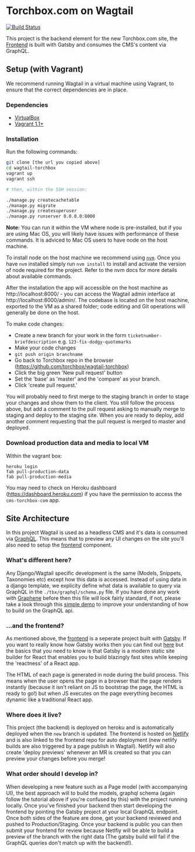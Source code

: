 Torchbox.com on Wagtail
=======================

[![Build Status](https://travis-ci.org/torchbox/wagtail-torchbox.svg?branch=master)](https://travis-ci.org/torchbox/wagtail-torchbox)

This project is the backend element for the new Torchbox.com site, the [Frontend](https://github.com/torchbox/torchbox-frontend/) is built with Gatsby and consumes the CMS's content via GraphQL. 

Setup (with Vagrant)
--------------------

We recommend running Wagtail in a virtual machine using Vagrant, to ensure that the correct dependencies are in place.

### Dependencies
 - [VirtualBox](https://www.virtualbox.org/)
 - [Vagrant 1.1+](http://www.vagrantup.com)

### Installation

Run the following commands:

```bash
git clone [the url you copied above]
cd wagtail-torchbox
vagrant up
vagrant ssh

# then, within the SSH session:

./manage.py createcachetable
./manage.py migrate
./manage.py createsuperuser
./manage.py runserver 0.0.0.0:8000
```

**Note:** You can run it within the VM where node is pre-installed, but if you are using Mac OS, you will likely have issues with performance of these commands. It is adviced to Mac OS users to have node on the host machine.

To install node on the host machine we recommend using [`nvm`](https://github.com/creationix/nvm). Once you have `nvm` installed simply run `nvm install` to install and activate the version of node required for the project. Refer to the nvm docs for more details about available commands.

After the installation the app will accessible on the host machine as http://localhost:8000/ - you can access the Wagtail admin interface at http://localhost:8000/admin/. The codebase is located on the host
machine, exported to the VM as a shared folder; code editing and Git operations will generally be done on the host.

To make code changes:
 - Create a new branch for your work in the form `ticketnumber-briefdescription` e.g. `123-fix-dodgy-quotemarks`
 - Make your code changes
 - `git push origin branchname`
 - Go back to Torchbox repo in the browser (https://github.com/torchbox/wagtail-torchbox)
 - Click the big green 'New pull request' button
 - Set the 'base' as 'master' and the 'compare' as your branch.
 - Click 'create pull request.'

You will probably need to first merge to the staging branch in order to stage your changes and show them to the client. You still follow the process above, but add a comment to the pull request asking to manually merge to staging and deploy to the staging site. When you are ready to deploy, add another comment requesting that the pull request is merged to master and deployed.

### Download production data and media to local VM

Within the vagrant box:

```
heroku login
fab pull-production-data
fab pull-production-media
```

You may need to check on Heroku dashboard (https://dashboard.heroku.com) if you have the permission to access the `cms-torchbox-com` app.


Site Architecture
-----------------

In this project Wagtail is used as a headless CMS and it's data is consumed via [GraphQL](https://graphql.org/). This means that to preview any UI changes on the site you'll also need to setup the [frontend](https://github.com/torchbox/torchbox-frontend/) component.

### What's different here?

Any Django/Wagtail specific development is the same (Models, Snippets, Taxonomies etc) except how this data is accessed. Instead of using data in a django template, we explicity define what data is available to query via GraphQL in the `./tbx/graphql/schema.py` file. If you have done any work with [Graphene](https://docs.graphene-python.org/en/latest/) before then this file will look fairly standard, if not, please take a look through this [simple demo](https://docs.graphene-python.org/projects/django/en/latest/tutorial-plain/) to improve your understanding of how to build on the GraphQL api.


### ...and the frontend?

As mentioned above, the [frontend](https://github.com/torchbox/torchbox-frontend/) is a seperate project built with [Gatsby](https://www.gatsbyjs.org/). If you want to really know how Gatsby works then you can find out [here](https://www.gatsbyjs.org/docs/behind-the-scenes/) but the basics that you need to know is that Gatsby is a modern static site builder for React that enables you to build blazingly fast sites while keeping the 'reactness' of a React app.

The HTML of each page is generated in node during the build process. This means when the user opens the page in a browser that the page renders instantly (because it isn't reliant on JS to bootstrap the page, the HTML is ready to go!) but when JS executes on the page everything becomes dynamic like a traditional React app.


### Where does it live?

This project (the backend) is deployed on heroku and is automatically deployed when the `new` branch is updated. The frontend is hosted on [Netlify](https://www.netlify.com/) and is also linked to the frontend repo for auto deployment (new netlify builds are also triggered by a page publish in Wagtail). Netlify will also create 'deploy previews' whenever an MR is created so that you can preview your changes before you merge!


### What order should I develop in?

When developing a new feature such as a Page model (with accompanying UI), the best approach will to build the models, graphql schema (again follow the tutorial above if you're confused by this) with the project running locally. Once you've finished your backend then start developing the frontend by pointing the Gatsby project at your local GraphQL endpoint. Once both sides of the feature are done, get your backend reviewed and pushed to Production/Staging. Once your backend is public you can then submit your frontend for review because Netlfiy will be able to build a preview of the branch with the right data (The gatsby build will fail if the GraphQL queries don't match up with the backend!).
